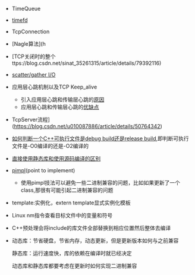 * TimeQueue
 * [timefd](https://www.cnblogs.com/wenqiang/p/6698371.html)
* TcpConnection
 * [Nagle算法](h
 * [TCP关闭时的整个ttps://blog.csdn.net/sinat_35261315/article/details/79392116)
 * [scatter/gather I/O](https://blog.csdn.net/u012432778/article/details/47323805)
 * 应用层心跳机制以及TCP Keep_alive
   * 引入应用层心跳和传输层心跳的[原因](https://blog.csdn.net/bjrxyz/article/details/71076442)
   * 应用层心跳和传输层心跳的[优缺点](https://blog.csdn.net/chrisnotfound/article/details/80112736)
* TcpServer流程](https://blog.csdn.net/u010087886/article/details/50764342)
 * [如何判断一个C++可执行文件是debug build还是release build](https://blog.csdn.net/zhangzq86/article/details/80840927),即判断可执行文件是-O0编译的还是-O2编译的
 * [直接使用静态库和使用源码编译的区别](https://blog.csdn.net/qq_41786318/article/details/82115230) 
 * [pimpl](https://www.cnblogs.com/joinclear/p/3908661.html)(point to implement)
   * 使用pimpl技法可以避免一些二进制兼容的问题，比如如果更新了一个class,那很有可能引起二进制兼容的问题
 * template:实例化，extern template显式实例化模板
 * Linux nm指令查看目标文件中的变量和符号
 * C++预处理会将include的库文件全部替换到相应位置然后整体去编译
 * 动态库：节省硬盘，节省内存，动态更新，但是更新版本如何与之前兼容
 
   静态库：运行速度快，库的依赖在编译时就已经决定
   
   动态库和静态库都要考虑在更新时如何实现二进制兼容
 
